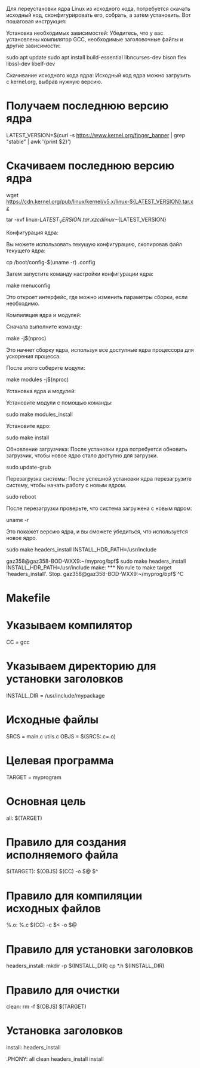Для переустановки ядра Linux из исходного кода, потребуется скачать исходный код, сконфигурировать его, собрать, а затем установить. Вот пошаговая инструкция:

Установка необходимых зависимостей: Убедитесь, что у вас установлены компилятор GCC, необходимые заголовочные файлы и другие зависимости:


sudo apt update
sudo apt install build-essential libncurses-dev bison flex libssl-dev libelf-dev

Скачивание исходного кода ядра: Исходный код ядра можно загрузить с kernel.org, выбрав нужную версию.


# Получаем последнюю версию ядра
LATEST_VERSION=$(curl -s https://www.kernel.org/finger_banner | grep "stable" | awk '{print $2}')

# Скачиваем последнюю версию ядра
wget https://cdn.kernel.org/pub/linux/kernel/v5.x/linux-${LATEST_VERSION}.tar.xz

tar -xvf linux-${LATEST_VERSION}.tar.xz
cd linux-${LATEST_VERSION}



Конфигурация ядра:

Вы можете использовать текущую конфигурацию, скопировав файл текущего ядра:


cp /boot/config-$(uname -r) .config

Затем запустите команду настройки конфигурации ядра:


make menuconfig

Это откроет интерфейс, где можно изменить параметры сборки, если необходимо.

Компиляция ядра и модулей:

Сначала выполните команду:


make -j$(nproc)

Это начнет сборку ядра, используя все доступные ядра процессора для ускорения процесса.

После этого соберите модули:


make modules -j$(nproc)

Установка ядра и модулей:

Установите модули с помощью команды:


sudo make modules_install

Установите ядро:


sudo make install

Обновление загрузчика: После установки ядра потребуется обновить загрузчик, чтобы новое ядро стало доступно для загрузки.


sudo update-grub

Перезагрузка системы: После успешной установки ядра перезагрузите систему, чтобы начать работу с новым ядром.


sudo reboot

После перезагрузки проверьте, что система загружена с новым ядром:


uname -r

Это покажет версию ядра, и вы сможете убедиться, что используется новое ядро.

sudo make headers_install INSTALL_HDR_PATH=/usr/include


gaz358@gaz358-BOD-WXX9:~/myprog/bpf$ sudo make headers_install INSTALL_HDR_PATH=/usr/include
make: *** No rule to make target 'headers_install'.  Stop.
gaz358@gaz358-BOD-WXX9:~/myprog/bpf$ ^C


# Makefile

# Указываем компилятор
CC = gcc

# Указываем директорию для установки заголовков
INSTALL_DIR = /usr/include/mypackage

# Исходные файлы
SRCS = main.c utils.c
OBJS = $(SRCS:.c=.o)

# Целевая программа
TARGET = myprogram

# Основная цель
all: $(TARGET)

# Правило для создания исполняемого файла
$(TARGET): $(OBJS)
	$(CC) -o $@ $^

# Правило для компиляции исходных файлов
%.o: %.c
	$(CC) -c $< -o $@

# Правило для установки заголовков
headers_install:
	mkdir -p $(INSTALL_DIR)
	cp *.h $(INSTALL_DIR)

# Правило для очистки
clean:
	rm -f $(OBJS) $(TARGET)

# Установка заголовков
install: headers_install

.PHONY: all clean headers_install install




